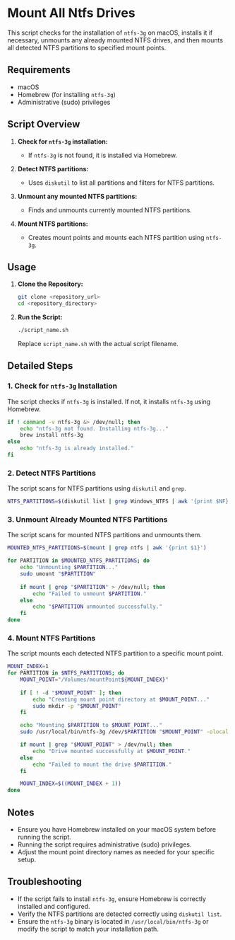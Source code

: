 # Mount All Ntfs Drives

This script checks for the installation of `ntfs-3g` on macOS, installs it if necessary, unmounts any already mounted NTFS drives, and then mounts all detected NTFS partitions to specified mount points.

## Requirements

- macOS
- Homebrew (for installing `ntfs-3g`)
- Administrative (sudo) privileges

## Script Overview

1. **Check for `ntfs-3g` installation:**
   - If `ntfs-3g` is not found, it is installed via Homebrew.
   
2. **Detect NTFS partitions:**
   - Uses `diskutil` to list all partitions and filters for NTFS partitions.
   
3. **Unmount any mounted NTFS partitions:**
   - Finds and unmounts currently mounted NTFS partitions.
   
4. **Mount NTFS partitions:**
   - Creates mount points and mounts each NTFS partition using `ntfs-3g`.

## Usage

1. **Clone the Repository:**

   ```sh
   git clone <repository_url>
   cd <repository_directory>
   ```

2. **Run the Script:**

   ```sh
   ./script_name.sh
   ```

   Replace `script_name.sh` with the actual script filename.

## Detailed Steps

### 1. Check for `ntfs-3g` Installation

The script checks if `ntfs-3g` is installed. If not, it installs `ntfs-3g` using Homebrew.

```sh
if ! command -v ntfs-3g &> /dev/null; then
    echo "ntfs-3g not found. Installing ntfs-3g..."
    brew install ntfs-3g
else
    echo "ntfs-3g is already installed."
fi
```

### 2. Detect NTFS Partitions

The script scans for NTFS partitions using `diskutil` and `grep`.

```sh
NTFS_PARTITIONS=$(diskutil list | grep Windows_NTFS | awk '{print $NF}')
```

### 3. Unmount Already Mounted NTFS Partitions

The script scans for mounted NTFS partitions and unmounts them.

```sh
MOUNTED_NTFS_PARTITIONS=$(mount | grep ntfs | awk '{print $1}')

for PARTITION in $MOUNTED_NTFS_PARTITIONS; do
    echo "Unmounting $PARTITION..."
    sudo umount "$PARTITION"
    
    if mount | grep "$PARTITION" > /dev/null; then
        echo "Failed to unmount $PARTITION."
    else
        echo "$PARTITION unmounted successfully."
    fi
done
```

### 4. Mount NTFS Partitions

The script mounts each detected NTFS partition to a specific mount point.

```sh
MOUNT_INDEX=1
for PARTITION in $NTFS_PARTITIONS; do
    MOUNT_POINT="/Volumes/mountPoint${MOUNT_INDEX}"
    
    if [ ! -d "$MOUNT_POINT" ]; then
        echo "Creating mount point directory at $MOUNT_POINT..."
        sudo mkdir -p "$MOUNT_POINT"
    fi

    echo "Mounting $PARTITION to $MOUNT_POINT..."
    sudo /usr/local/bin/ntfs-3g /dev/$PARTITION "$MOUNT_POINT" -olocal -oallow_other -oauto_xattr

    if mount | grep "$MOUNT_POINT" > /dev/null; then
        echo "Drive mounted successfully at $MOUNT_POINT."
    else
        echo "Failed to mount the drive $PARTITION."
    fi

    MOUNT_INDEX=$((MOUNT_INDEX + 1))
done
```

## Notes

- Ensure you have Homebrew installed on your macOS system before running the script.
- Running the script requires administrative (sudo) privileges.
- Adjust the mount point directory names as needed for your specific setup.

## Troubleshooting

- If the script fails to install `ntfs-3g`, ensure Homebrew is correctly installed and configured.
- Verify the NTFS partitions are detected correctly using `diskutil list`.
- Ensure the `ntfs-3g` binary is located in `/usr/local/bin/ntfs-3g` or modify the script to match your installation path.
